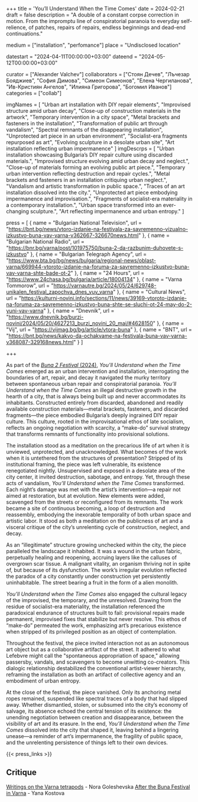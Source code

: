 +++
title = 'You’ll Understand When the Time Comes'
date = 2024-02-21
draft = false
description = "A double of a constant corpse correction in motion. From the impromptu line of conspiratorial paranoia to everyday self-relience, of patches, repairs of repairs, endless beginnings and dead-end continuations."


medium = ["installation", "perfomance"]
place = "Undisclosed location"

datestart = "2024-04-11T00:00:00+03:00"
dateend = "2024-05-12T00:00:00+03:00"

curator = ["Alexander Valchev"]
collaborators = ["Стоян Дечев", "Лъчезар Бояджиев", "София Димова", "Симеон Симеонов", "Елена Чергиланова", "Ив-Кристиян Ангелов", "Илияна Григорова", "Богомил Иванов"]
categories = ["collab"]

imgNames = [
  "Urban art installation with DIY repair elements",
  "Improvised structure amid urban decay",
  "Close-up of construction materials in the artwork",
  "Temporary intervention in a city space",
  "Metal brackets and fasteners in the installation",
  "Transformation of public art through vandalism",
  "Spectral remnants of the disappearing installation",
  "Unprotected art piece in an urban environment",
  "Socialist-era fragments repurposed as art",
  "Evolving sculpture in a desolate urban site",
  "Art installation reflecting urban impermanence"
]
imgDescrps = [
  "Urban installation showcasing Bulgaria’s DIY repair culture using discarded materials.",
  "Improvised structure evolving amid urban decay and neglect.",
  "Close-up of materials forming an evolving public art piece.",
  "Temporary urban intervention reflecting destruction and repair cycles.",
  "Metal brackets and fasteners in an installation critiquing urban neglect.",
  "Vandalism and artistic transformation in public space.",
  "Traces of an art installation dissolved into the city.",
  "Unprotected art piece embodying impermanence and improvisation.",
  "Fragments of socialist-era materiality in a contemporary installation.",
  "Urban space transformed into an ever-changing sculpture.",
  "Art reflecting impermanence and urban entropy."
]

press = [
  { name = "Bulgarian National Television", url = "https://bnt.bg/news/vtoro-izdanie-na-festivala-za-savremenno-vizualno-izkustvo-buna-vav-varna-v362667-326670news.html" },
  { name = "Bulgarian National Radio", url = "https://bnr.bg/varna/post/101975750/buna-2-da-razbunim-duhovete-s-izkustvo" },
  { name = "Bulgarian Telegraph Agency", url = "https://www.bta.bg/bg/news/bulgaria/regional-news/oblast-varna/669944-vtoroto-izdanie-na-foruma-za-savremenno-izkustvo-buna-vav-varna-shte-bade-ot-2" },
  { name = "24 Hours", url = "https://www.24chasa.bg/bulgaria/article/18004134" },
  { name = "Varna Tommorow", url = "https://varnautre.bg/2024/05/24/629748-unikalen_festival_zapochva_dnes_vuv_varna" },
  { name = "Cultural News", url = "https://kulturni-novini.info/sections/11/news/39169-vtoroto-izdanie-na-foruma-za-savremenno-izkustvo-buna-shte-se-sluchi-ot-24-may-do-2-yuni-vav-varna" },
  { name = "Dnevnik", url = "https://www.dnevnik.bg/burzi-novini/2024/05/20/4627213_burzi_novini_20_mai/#4628150" },
  { name = "Vij", url = "https://vijmag.bg/bg/article/vtora-buna" },
  { name = "BNT", url = "https://bnt.bg/news/kakvo-da-ochakvame-na-festivala-buna-vav-varna-v368087-329168news.html" }
]

+++

As part of the [_Buna 2 Festival_ (2024)](https://bunavarna.com/en/programme/#urbaninterventions), _You’ll Understand when the Time Comes_ emerged as an urban intervention and installation, interrogating the boundaries of art, repair, and decay it navigated the murky territory between spontaneous urban repair and conspiratorial paranoia. _You’ll Understand when the Time Comes_ an illegal destructive growth in the hearth of a city, that is always being built up and never accommodates its inhabitants. Constructed entirely from discarded, abandoned and readily available construction materials—metal brackets, fasteners, and discarded fragments—the piece embodied Bulgaria’s deeply ingrained DIY repair culture. This culture, rooted in the improvisational ethos of late socialism, reflects an ongoing negotiation with scarcity, a “make-do” survival strategy that transforms remnants of functionality into provisional solutions.

The installation stood as a meditation on the precarious life of art when it is unviewed, unprotected, and unacknowledged. What becomes of the work when it is untethered from the structures of presentation? Stripped of its institutional framing, the piece was left vulnerable, its existence renegotiated nightly. Unsupervised and exposed in a desolate area of the city center, it invited destruction, sabotage, and entropy. Yet, through these acts of vandalism, _You’ll Understand when the Time Comes_ transformed. Each night’s damage was met with the artist’s intervention—a repair not aimed at restoration, but at evolution. New elements were added, scavenged from the streets or reconfigured from its remnants. The work became a site of continuous becoming, a loop of destruction and reassembly, embodying the inexorable temporality of both urban space and artistic labor. It stood as both a meditation on the publicness of art and a visceral critique of the city’s unrelenting cycle of construction, neglect, and decay.

As an “illegitimate” structure growing unchecked within the city, the piece paralleled the landscape it inhabited. It was a wound in the urban fabric, perpetually healing and reopening, accruing layers like the calluses of overgrown scar tissue. A malignant vitality, an organism thriving not in spite of, but because of its dysfunction. The work’s irregular evolution reflected the paradox of a city constantly under construction yet persistently uninhabitable. The street bearing a fruit in the form of a alien monolith.

_You’ll Understand when the Time Comes_ also engaged the cultural legacy of the improvised, the temporary, and the unresolved. Drawing from the residue of socialist-era materiality, the installation referenced the paradoxical endurance of structures built to fail: provisional repairs made permanent, improvised fixes that stabilize but never resolve. This ethos of “make-do” permeated the work, emphasizing art’s precarious existence when stripped of its privileged position as an object of contemplation.

Throughout the festival, the piece invited interaction not as an autonomous art object but as a collaborative artifact of the street. It adhered to what Lefebvre might call the "spontaneous appropriation of space," allowing passersby, vandals, and scavengers to become unwitting co-creators. This dialogic relationship destabilized the conventional artist-viewer hierarchy, reframing the installation as both an artifact of collective agency and an embodiment of urban entropy.

At the close of the festival, the piece vanished. Only its anchoring metal ropes remained, suspended like spectral traces of a body that had slipped away. Whether dismantled, stolen, or subsumed into the city’s economy of salvage, its absence echoed the central tension of its existence: the unending negotiation between creation and disappearance, between the visibility of art and its erasure. In the end, _You’ll Understand when the Time Comes_ dissolved into the city that shaped it, leaving behind a lingering unease—a reminder of art’s impermanence, the fragility of public space, and the unrelenting persistence of things left to their own devices.

{{< press_links >}}

## Critique
[Writings on the Varna tetrapods](https://kultura.bg/web/%d0%b7%d0%b0%d0%bf%d0%b8%d1%81%d0%ba%d0%b8-%d0%bf%d0%be-%d0%b2%d0%b0%d1%80%d0%bd%d0%b5%d0%bd%d1%81%d0%ba%d0%b8%d1%82%d0%b5-%d0%b1%d1%83%d0%bd%d0%b8/) - Nora Goleshevska 
[After the Buna Festival in Varna](https://kultura.bg/web/%D1%81%D0%BB%D0%B5%D0%B4-%D1%84%D0%B5%D1%81%D1%82%D0%B8%D0%B2%D0%B0%D0%BB%D0%B0-%D0%B1%D1%83%D0%BD%D0%B0-%D0%B2%D1%8A%D0%B2-%D0%B2%D0%B0%D1%80%D0%BD%D0%B0/) - Yana Kostova 

